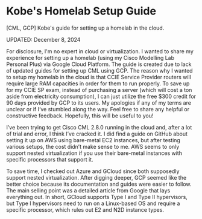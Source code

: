 # Kobe's Homelab Setup Guide
[CML, GCP] Kobe's guide for setting up a homelab in the cloud.

UPDATED: December 8, 2024

For disclosure, I'm no expert in cloud or virtualization. I wanted to share my experience for setting up a homelab (using my Cisco Modelling Lab Personal Plus) via Google Cloud Platform. The guide is created due to lack of updated guides for setting up CML using GCP. The reason why I wanted to setup my homelab in the cloud is that CCIE Service Provider routers will require large RAM capacities in order for them to run properly. To save up for my CCIE SP exam, instead of purchasing a server (which will cost a ton aside from electricity consumption), I can just utilize the free $300 credit for 90 days provided by GCP to its users. My apologies if any of my terms are unclear or if I’ve stumbled along the way. Feel free to share any helpful or constructive feedback. Hopefully, this will be useful to you!

I’ve been trying to get Cisco CML 2.8.0 running in the cloud and, after a lot of trial and error, I think I’ve cracked it. I did find a guide on GitHub about setting it up on AWS using bare-metal EC2 instances, but after testing various setups, the cost didn’t make sense to me. AWS seems to only support nested virtualization if you use their bare-metal instances with specific processors that support it.

To save time, I checked out Azure and GCloud since both supposedly support nested virtualization. After digging deeper, GCP seemed like the better choice because its documentation and guides were easier to follow. The main selling point was a detailed article from Google that lays everything out. In short, GCloud supports Type I and Type II hypervisors, but Type I hypervisors need to run on a Linux-based OS and require a specific processor, which rules out E2 and N2D instance types.
